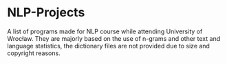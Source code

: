 # NLP-Projects

A list of programs made for NLP course while attending University of Wrocław. 
They are majorly based on the use of n-grams and other text and language statistics, the dictionary files are not provided due to size and copyright reasons.
